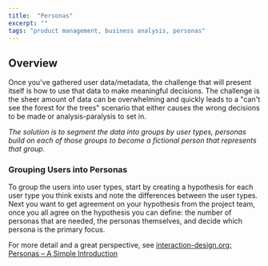 ```yaml
---
title:  "Personas"
excerpt: ""
tags: "product management, business analysis, personas"
---
```


## Overview

Once you've gathered user data/metadata, the challenge that will present itself is how to use that data to make meaningful decisions. The challenge is the sheer amount of data can be overwhelming and quickly leads to a "can't see the forest for the trees" scenario that either causes the wrong decisions to be made or analysis-paralysis to set in. 

*The solution is to segment the data into groups by user types, personas build on each of those groups to become a fictional person that represents that group.*


### Grouping Users into Personas

To group the users into user types, start by creating a hypothesis for each user type you think exists and note the differences between the user types. Next you want to get agreement on your hypothesis from the project team, once you all agree on the hypothesis you can define: the number of personas that are needed, the personas themselves, and decide which persona is the  primary focus.

For more detail and a great perspective, see [interaction-design.org: Personas – A Simple Introduction](https://www.interaction-design.org/literature/article/personas-why-and-how-you-should-use-them)